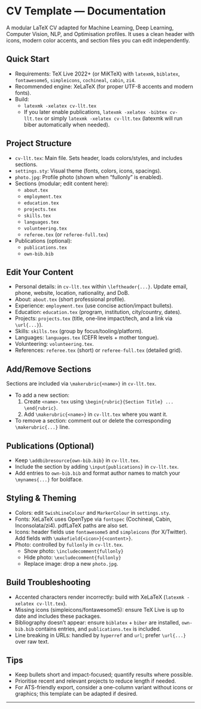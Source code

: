 # CV Template — Documentation

A modular LaTeX CV adapted for Machine Learning, Deep Learning, Computer Vision, NLP, and Optimisation profiles. It uses a clean header with icons, modern color accents, and section files you can edit independently.

## Quick Start
- Requirements: TeX Live 2022+ (or MiKTeX) with `latexmk`, `biblatex`, `fontawesome5`, `simpleicons`, `cochineal`, `cabin`, `zi4`.
- Recommended engine: XeLaTeX (for proper UTF-8 accents and modern fonts).
- Build:
  - `latexmk -xelatex cv-llt.tex`
  - If you later enable publications, `latexmk -xelatex -bibtex cv-llt.tex` or simply `latexmk -xelatex cv-llt.tex` (latexmk will run biber automatically when needed).

## Project Structure
- `cv-llt.tex`: Main file. Sets header, loads colors/styles, and includes sections.
- `settings.sty`: Visual theme (fonts, colors, icons, spacings).
- `photo.jpg`: Profile photo (shown when “fullonly” is enabled).
- Sections (modular; edit content here):
  - `about.tex`
  - `employment.tex`
  - `education.tex`
  - `projects.tex`
  - `skills.tex`
  - `languages.tex`
  - `volunteering.tex`
  - `referee.tex` (or `referee-full.tex`)
- Publications (optional):
  - `publications.tex`
  - `own-bib.bib`

## Edit Your Content
- Personal details: in `cv-llt.tex` within `\leftheader{...}`. Update email, phone, website, location, nationality, and DoB.
- About: `about.tex` (short professional profile).
- Experience: `employment.tex` (use concise action/impact bullets).
- Education: `education.tex` (program, institution, city/country, dates).
- Projects: `projects.tex` (title, one-line impact/tech, and a link via `\url{...}`).
- Skills: `skills.tex` (group by focus/tooling/platform).
- Languages: `languages.tex` (CEFR levels + mother tongue).
- Volunteering: `volunteering.tex`.
- References: `referee.tex` (short) or `referee-full.tex` (detailed grid).

## Add/Remove Sections
Sections are included via `\makerubric{<name>}` in `cv-llt.tex`.
- To add a new section:
  1) Create `<name>.tex` using `\begin{rubric}{Section Title} ... \end{rubric}`.
  2) Add `\makerubric{<name>}` in `cv-llt.tex` where you want it.
- To remove a section: comment out or delete the corresponding `\makerubric{...}` line.

## Publications (Optional)
- Keep `\addbibresource{own-bib.bib}` in `cv-llt.tex`.
- Include the section by adding `\input{publications}` in `cv-llt.tex`.
- Add entries to `own-bib.bib` and format author names to match your `\mynames{...}` for boldface.

## Styling & Theming
- Colors: edit `SwishLineColour` and `MarkerColour` in `settings.sty`.
- Fonts: XeLaTeX uses OpenType via `fontspec` (Cochineal, Cabin, Inconsolata/zi4). pdfLaTeX paths are also set.
- Icons: header fields use `fontawesome5` and `simpleicons` (for X/Twitter). Add fields with `\makefield{<icon>}{<content>}`.
- Photo: controlled by `fullonly` in `cv-llt.tex`.
  - Show photo: `\includecomment{fullonly}`
  - Hide photo: `\excludecomment{fullonly}`
  - Replace image: drop a new `photo.jpg`.

## Build Troubleshooting
- Accented characters render incorrectly: build with XeLaTeX (`latexmk -xelatex cv-llt.tex`).
- Missing icons (simpleicons/fontawesome5): ensure TeX Live is up to date and includes these packages.
- Bibliography doesn’t appear: ensure `biblatex` + `biber` are installed, `own-bib.bib` contains entries, and `publications.tex` is included.
- Line breaking in URLs: handled by `hyperref` and `url`; prefer `\url{...}` over raw text.

## Tips
- Keep bullets short and impact-focused; quantify results where possible.
- Prioritise recent and relevant projects to reduce length if needed.
- For ATS-friendly export, consider a one-column variant without icons or graphics; this template can be adapted if desired.

---


